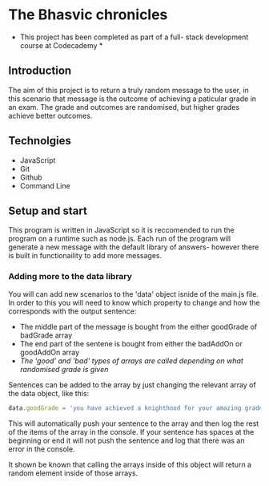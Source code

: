 # The Bhasvic chronicles
* This project has been completed as part of a full- stack development course at Codecademy *

## Introduction
The aim of this project is to return a truly random message to the user, in this scenario that message is the outcome of achieving a paticular grade in an exam. The grade and outcomes are randomised, but higher grades achieve better outcomes.

## Technolgies
- JavaScript
- Git
- Github
- Command Line

## Setup and start
This program is written in JavaScript so it is reccomended to run the program on a runtime such as node.js.
Each run of the program will generate a new message with the default library of answers- however there is built in functionaility to add more messages.

### Adding more to the data library
You will can add new scenarios to the 'data' object isnide of the main.js file. In order to this you will need to know which property to change and how the corresponds with the output sentence:
- The middle part of the message is bought from the either goodGrade of badGrade array
- The end part of the sentene is bought from either the badAddOn or goodAddOn array
- *The 'good' and 'bad' types of arrays are called depending on what randomised grade is given*

Sentences can be added to the array by just changing the relevant array of the data object, like this: 
```javascript 
data.goodGrade = 'you have achieved a knighthood for your amazing grades';
```
This will automatically push your sentence to the array and then log the rest of the items of the array in the console. If your sentence has spaces at the beginning or end it will not push the sentence and log that there was an error in the console.

It shown be known that calling the arrays  inside of this object will return a random element inside of those arrays.